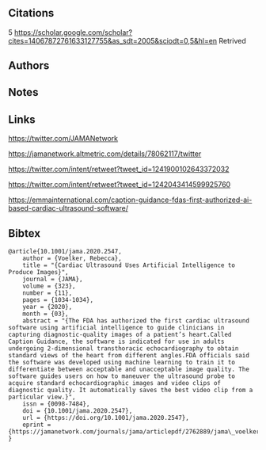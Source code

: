 # 
## Citations
5
https://scholar.google.com/scholar?cites=14067872761633127755&as_sdt=2005&sciodt=0,5&hl=en
Retrived


## Authors 

## Notes

## Links 
https://twitter.com/JAMANetwork

https://jamanetwork.altmetric.com/details/78062117/twitter

https://twitter.com/intent/retweet?tweet_id=1241900102643372032

https://twitter.com/intent/retweet?tweet_id=1242043414599925760

https://emmainternational.com/caption-guidance-fdas-first-authorized-ai-based-cardiac-ultrasound-software/


## Bibtex 

```
@article{10.1001/jama.2020.2547,
    author = {Voelker, Rebecca},
    title = "{Cardiac Ultrasound Uses Artificial Intelligence to Produce Images}",
    journal = {JAMA},
    volume = {323},
    number = {11},
    pages = {1034-1034},
    year = {2020},
    month = {03},
    abstract = "{The FDA has authorized the first cardiac ultrasound software using artificial intelligence to guide clinicians in capturing diagnostic-quality images of a patient’s heart.Called Caption Guidance, the software is indicated for use in adults undergoing 2-dimensional transthoracic echocardiography to obtain standard views of the heart from different angles.FDA officials said the software was developed using machine learning to train it to differentiate between acceptable and unacceptable image quality. The software guides users on how to maneuver the ultrasound probe to acquire standard echocardiographic images and video clips of diagnostic quality. It automatically saves the best video clip from a particular view.}",
    issn = {0098-7484},
    doi = {10.1001/jama.2020.2547},
    url = {https://doi.org/10.1001/jama.2020.2547},
    eprint = {https://jamanetwork.com/journals/jama/articlepdf/2762889/jama\_voelker\_2020\_fd\_200012.pdf},
}


```

